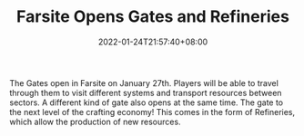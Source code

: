 ﻿---
title: "Farsite Opens Gates and Refineries"
date: 2022-01-24T21:57:40+08:00
lastmod: 2022-01-24T16:45:40+08:00
draft: false
authors: ["Harley"]
description: "The Gates open in Farsite on January 27th. Players will be able to travel through them to visit different systems and transport resources between sectors. A different kind of gate also opens at the same time. The gate to the next level of the crafting economy! This comes in the form of Refineries, which allow the production of new resources."
featuredImage: "farsite-opens-gates-and-refineries.jpg"
tags: ["Virtual World","Play to Earn"]
categories: ["news"]
news: ["Virtual World"]
weight: 
lightgallery: true
pinned: false
recommend: false
recommend1: false
---

The Gates open in Farsite on January 27th. Players will be able to travel through them to visit different systems and transport resources between sectors. A different kind of gate also opens at the same time. The gate to the next level of the crafting economy! This comes in the form of Refineries, which allow the production of new resources.

<!--more-->


